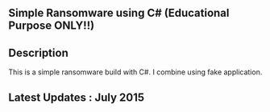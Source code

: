 ## Simple Ransomware using C# (Educational Purpose ONLY!!)
## Description
This is a simple ransomware build with C#. I combine using fake application.

## Latest Updates : July 2015

